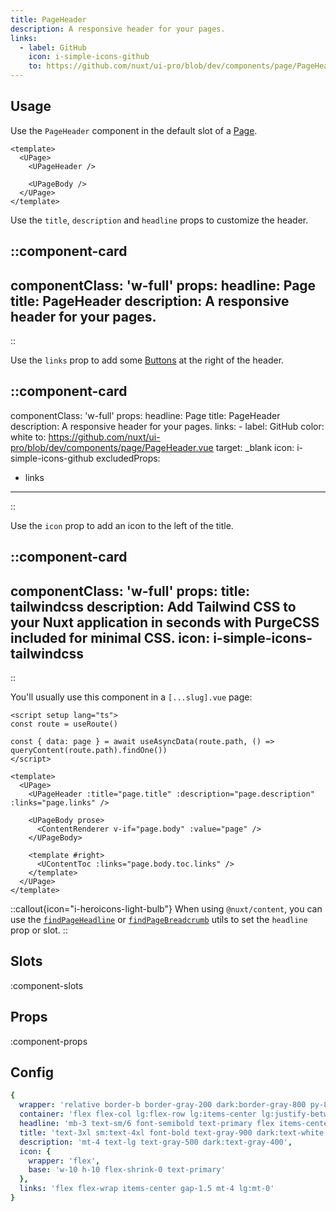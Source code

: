 ```yaml
---
title: PageHeader
description: A responsive header for your pages.
links:
  - label: GitHub
    icon: i-simple-icons-github
    to: https://github.com/nuxt/ui-pro/blob/dev/components/page/PageHeader.vue
---
```


## Usage

Use the `PageHeader` component in the default slot of a [Page](/pro/components/page).

```vue
<template>
  <UPage>
    <UPageHeader />

    <UPageBody />
  </UPage>
</template>
```

Use the `title`, `description` and `headline` props to customize the header.

::component-card
---
componentClass: 'w-full'
props:
  headline: Page
  title: PageHeader
  description: A responsive header for your pages.
---
::

Use the `links` prop to add some [Buttons](/components/button) at the right of the header.

::component-card
---
componentClass: 'w-full'
props:
  headline: Page
  title: PageHeader
  description: A responsive header for your pages.
  links:
    - label: GitHub
      color: white
      to: https://github.com/nuxt/ui-pro/blob/dev/components/page/PageHeader.vue
      target: _blank
      icon: i-simple-icons-github
excludedProps:
 - links
---
::

Use the `icon` prop to add an icon to the left of the title.

::component-card
---
componentClass: 'w-full'
props:
  title: tailwindcss
  description: Add Tailwind CSS to your Nuxt application in seconds with PurgeCSS included for minimal CSS.
  icon: i-simple-icons-tailwindcss
---
::

You'll usually use this component in a `[...slug].vue` page:

```vue [pages/\[...slug\\].vue]
<script setup lang="ts">
const route = useRoute()

const { data: page } = await useAsyncData(route.path, () => queryContent(route.path).findOne())
</script>

<template>
  <UPage>
    <UPageHeader :title="page.title" :description="page.description" :links="page.links" />

    <UPageBody prose>
      <ContentRenderer v-if="page.body" :value="page" />
    </UPageBody>

    <template #right>
      <UContentToc :links="page.body.toc.links" />
    </template>
  </UPage>
</template>
```

::callout{icon="i-heroicons-light-bulb"}
When using `@nuxt/content`, you can use the [`findPageHeadline`](/pro/getting-started/content#findpageheadline) or [`findPageBreadcrumb`](/pro/getting-started/content#findpagebreadcrumb) utils to set the `headline` prop or slot.
::

## Slots

:component-slots

## Props

:component-props

## Config

```yml
{
  wrapper: 'relative border-b border-gray-200 dark:border-gray-800 py-8',
  container: 'flex flex-col lg:flex-row lg:items-center lg:justify-between',
  headline: 'mb-3 text-sm/6 font-semibold text-primary flex items-center gap-1.5',
  title: 'text-3xl sm:text-4xl font-bold text-gray-900 dark:text-white tracking-tight',
  description: 'mt-4 text-lg text-gray-500 dark:text-gray-400',
  icon: {
    wrapper: 'flex',
    base: 'w-10 h-10 flex-shrink-0 text-primary'
  },
  links: 'flex flex-wrap items-center gap-1.5 mt-4 lg:mt-0'
}
```
